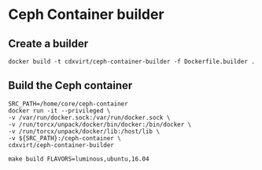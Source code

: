# Ceph Container builder
## Create a builder
```
docker build -t cdxvirt/ceph-container-builder -f Dockerfile.builder .
```
## Build the Ceph container
```
SRC_PATH=/home/core/ceph-container
docker run -it --privileged \
-v /var/run/docker.sock:/var/run/docker.sock \
-v /run/torcx/unpack/docker/bin/docker:/bin/docker \
-v /run/torcx/unpack/docker/lib:/host/lib \
-v ${SRC_PATH}:/ceph-container \
cdxvirt/ceph-container-builder

make build FLAVORS=luminous,ubuntu,16.04
```

